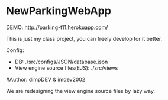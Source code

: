 # NewParkingWebApp

DEMO: http://parking-t11.herokuapp.com/

This is just my class project, you can freely develop for it better.

Config:

- DB: ./src/configs/JSON/database.json
- View engine source files(EJS): ./src/views

#Author: dimpDEV & imdev2002

We are redesigning the view engine source files by lazy way.
